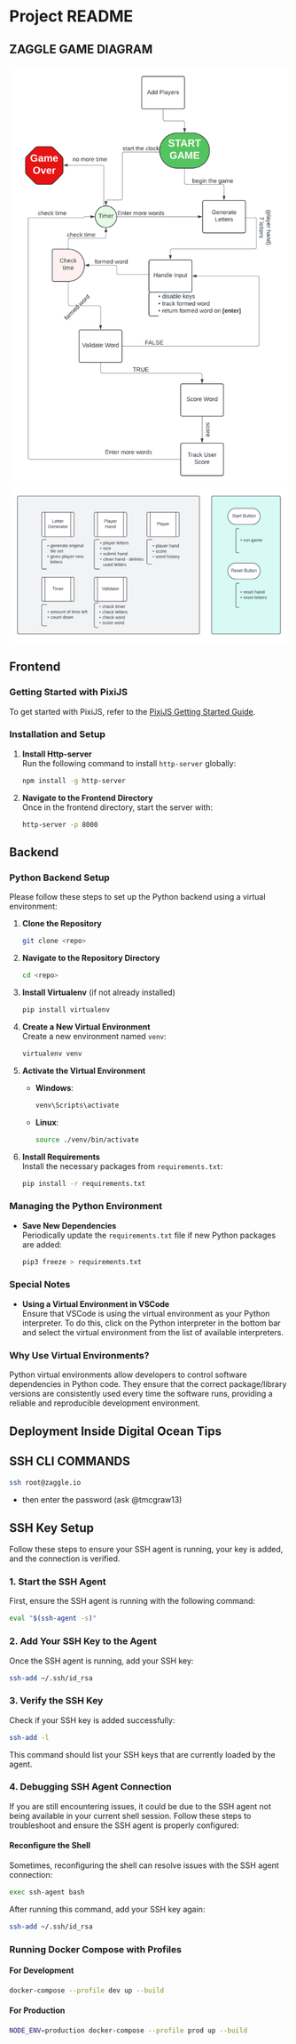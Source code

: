 # Project README
## ZAGGLE GAME DIAGRAM
![alt text](game_diagram_zaggle.png)
![alt text](zaggle_class.png)
## Frontend

### Getting Started with PixiJS

To get started with PixiJS, refer to the [PixiJS Getting Started Guide](https://pixijs.com/8.x/guides/basics/getting-started).

### Installation and Setup

1. **Install Http-server**  
   Run the following command to install `http-server` globally:
   ```bash
   npm install -g http-server
   ```

2. **Navigate to the Frontend Directory**  
   Once in the frontend directory, start the server with:
   ```bash
   http-server -p 8000
   ```

## Backend

### Python Backend Setup

Please follow these steps to set up the Python backend using a virtual environment:

1. **Clone the Repository**
   ```bash
   git clone <repo>
   ```

2. **Navigate to the Repository Directory**
   ```bash
   cd <repo>
   ```

3. **Install Virtualenv** (if not already installed)
   ```bash
   pip install virtualenv
   ```

4. **Create a New Virtual Environment**  
   Create a new environment named `venv`:
   ```bash
   virtualenv venv
   ```

5. **Activate the Virtual Environment**  
   - **Windows**:
     ```bash
     venv\Scripts\activate
     ```
   - **Linux**:
     ```bash
     source ./venv/bin/activate
     ```

6. **Install Requirements**  
   Install the necessary packages from `requirements.txt`:
   ```bash
   pip install -r requirements.txt
   ```

### Managing the Python Environment

- **Save New Dependencies**  
  Periodically update the `requirements.txt` file if new Python packages are added:
  ```bash
  pip3 freeze > requirements.txt
  ```

### Special Notes

- **Using a Virtual Environment in VSCode**  
  Ensure that VSCode is using the virtual environment as your Python interpreter. To do this, click on the Python interpreter in the bottom bar and select the virtual environment from the list of available interpreters.

### Why Use Virtual Environments?

Python virtual environments allow developers to control software dependencies in Python code. They ensure that the correct package/library versions are consistently used every time the software runs, providing a reliable and reproducible development environment.



## Deployment Inside Digital Ocean Tips
## SSH CLI COMMANDS
```sh
ssh root@zaggle.io
```
- then enter the password (ask @tmcgraw13)
## SSH Key Setup

Follow these steps to ensure your SSH agent is running, your key is added, and the connection is verified.

### 1. Start the SSH Agent

First, ensure the SSH agent is running with the following command:

```sh
eval "$(ssh-agent -s)"
```

### 2. Add Your SSH Key to the Agent

Once the SSH agent is running, add your SSH key:

```sh
ssh-add ~/.ssh/id_rsa
```

### 3. Verify the SSH Key

Check if your SSH key is added successfully:

```sh
ssh-add -l
```

This command should list your SSH keys that are currently loaded by the agent.

### 4. Debugging SSH Agent Connection

If you are still encountering issues, it could be due to the SSH agent not being available in your current shell session. Follow these steps to troubleshoot and ensure the SSH agent is properly configured:

#### Reconfigure the Shell

Sometimes, reconfiguring the shell can resolve issues with the SSH agent connection:

```sh
exec ssh-agent bash
```

After running this command, add your SSH key again:

```sh
ssh-add ~/.ssh/id_rsa
```



### Running Docker Compose with Profiles

#### For Development

```bash
docker-compose --profile dev up --build
```

#### For Production

```bash
NODE_ENV=production docker-compose --profile prod up --build
```
